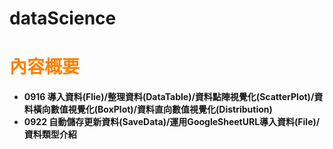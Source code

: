 # dataScience

# <font color='#FF8000'><b>內容概要</font>
- 0916 導入資料(Flie)/整理資料(DataTable)/資料點陣視覺化(ScatterPlot)/資料橫向數值視覺化(BoxPlot)/資料直向數值視覺化(Distribution)
- 0922 自動儲存更新資料(SaveData)/運用GoogleSheetURL導入資料(File)/資料類型介紹